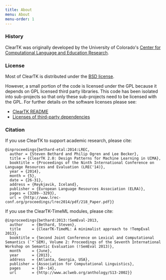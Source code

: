 ```yaml
---
title: About
menu: About
menu-order: 1
---
```


### History ###

ClearTK was originally developed by the University of Colorado's [Center for Computational Language and Education Research](http://clear.colorado.edu).

### License ###

Most of ClearTK is distributed under the [BSD license](https://github.com/cleartk/cleartk/blob/master/LICENSE).

However, a small portion of the code is licensed under the GPL because it depends on GPL licensed third party libraries. This code has been isolated into sub-projects so that only these sub-projects need to be licensed with the GPL. For further details on the software licenses please see:

* [ClearTK README](https://github.com/cleartk/cleartk/blob/master/README)
* [Licenses of third-party dependencies](https://github.com/bethard/cleartk/tree/master/licenses)

### Citation ##

If you use ClearTK to support academic research, please cite:

    @inproceedings{bethard-etal:2014:LREC,
      author = {Steven Bethard and Philip Ogren and Lee Becker},
      title = {ClearTK 2.0: Design Patterns for Machine Learning in UIMA},
      booktitle = {Proceedings of the Ninth International Conference on Language Resources and Evaluation (LREC'14)},
      year = {2014},
      month = {5},
      date = {26-31},
      address = {Reykjavik, Iceland},
      publisher = {European Language Resources Association (ELRA)},
      pages = {3289--3293},
      url = {http://www.lrec-conf.org/proceedings/lrec2014/pdf/218_Paper.pdf}}

If you use the ClearTK-TimeML modules, please cite:

    @inproceedings{bethard:2013:!SemEval-2013,
      author    = {Bethard, Steven},
      title     = {ClearTK-TimeML: A minimalist approach to !TempEval 2013},
      booktitle = {Second Joint Conference on Lexical and Computational Semantics (`*`SEM), Volume 2: Proceedings of the Seventh International Workshop on Semantic Evaluation (!SemEval 2013)},
      month     = {June},
      year      = {2013},
      address   = {Atlanta, Georgia, USA},
      publisher = {Association for Computational Linguistics},
      pages     = {10--14},
      url       = {http://www.aclweb.org/anthology/S13-2002}}
